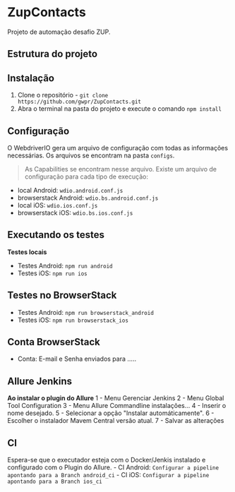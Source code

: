 # ZupContacts
Projeto de automação desafio ZUP.

## Estrutura do projeto


## Instalação
1. Clone o repositório - `git clone https://github.com/gwpr/ZupContacts.git`
2. Abra o terminal na pasta do projeto e execute o comando `npm install`

## Configuração
O WebdriverIO gera um arquivo de configuração com todas as informações necessárias. 
Os arquivos se encontram na pasta `configs`.
> As Capabilities se encontram nesse arquivo.
Existe um arquivo de configuração para cada tipo de execução:
- local Android: `wdio.android.conf.js`
- browserstack Android: `wdio.bs.android.conf.js`
- local iOS: `wdio.ios.conf.js`
- browserstack iOS: `wdio.bs.ios.conf.js`

## Executando os testes
**Testes locais**
  - Testes Android: `npm run android`
  - Testes iOS: `npm run ios`

## Testes no BrowserStack
  - Testes Android: `npm run browserstack_android`
  - Testes iOS: `npm run browserstack_ios`
  
## Conta BrowserStack
- Conta: E-mail e Senha enviados para .....

## Allure Jenkins
**Ao instalar o plugin do Allure**
1 - Menu Gerenciar Jenkins
2 - Menu Global Tool Configuration
3 - Menu Allure Commandline instalações...
4 - Inserir o nome desejado.
5 - Selecionar a opção "Instalar automáticamente".
6 - Escolher o instalador Mavem Central versão atual.
7 - Salvar as alterações

## CI
  Espera-se que o executador esteja com o Docker/Jenkis instalado e configurado com o Plugin do Allure.
    - CI Android: `Configurar a pipeline apontando para a Branch android_ci`
    - CI iOS: `Configurar a pipeline apontando para a Branch ios_ci`